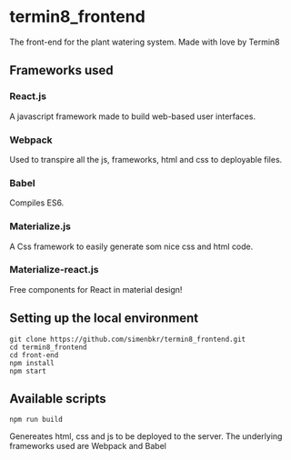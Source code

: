 # termin8_frontend

The front-end for the plant watering system. Made with love by Termin8

## Frameworks used

### React.js
A javascript framework made to build web-based user interfaces.

### Webpack
Used to transpire all the js, frameworks, html and css to deployable files.

### Babel
Compiles ES6.


### Materialize.js
A Css framework to easily generate som nice css and html code.

### Materialize-react.js
Free components for React in material design!


## Setting up the local environment
```
git clone https://github.com/simenbkr/termin8_frontend.git
cd termin8_frontend
cd front-end
npm install
npm start
```

## Available scripts
```
npm run build
```
Genereates html, css and js to be deployed to the server.
The underlying frameworks used are Webpack and Babel

